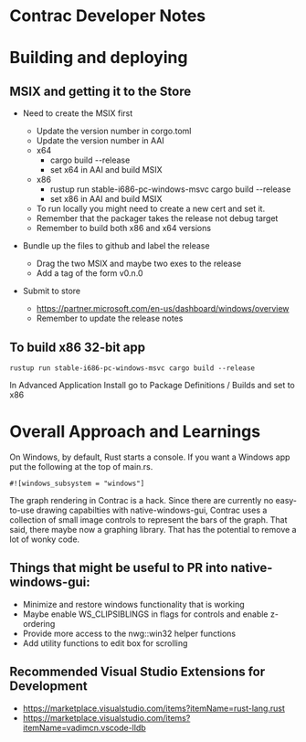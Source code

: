# Contrac Developer Notes

# Building and deploying 

## MSIX and getting it to the Store

* Need to create the MSIX first
  * Update the version number in corgo.toml
  * Update the version number in AAI
  * x64
    * cargo build --release 
    * set x64 in AAI and build MSIX
  * x86
    * rustup run stable-i686-pc-windows-msvc cargo build --release
    * set x86 in AAI and build MSIX
  * To run locally you might need to create a new cert and set it.
  * Remember that the packager takes the release not debug target
  * Remember to build both x86 and x64 versions

* Bundle up the files to github and label the release
  * Drag the two MSIX and maybe two exes to the release
  * Add a tag of the form v0.n.0

* Submit to store
  * https://partner.microsoft.com/en-us/dashboard/windows/overview
  * Remember to update the release notes

## To build x86 32-bit app
```
rustup run stable-i686-pc-windows-msvc cargo build --release
```
In Advanced Application Install go to Package Definitions / Builds and set to x86

# Overall Approach and Learnings
On Windows, by default, Rust starts a console.  If you want a Windows app put the following at the top of main.rs.
```
#![windows_subsystem = "windows"] 
```

The graph rendering in Contrac is a hack.  Since there are currently no easy-to-use drawing capabilties with native-windows-gui, Contrac uses a collection of small image controls to represent the bars of the graph.  That said, there maybe now a graphing library.  That has the potential to remove a lot of wonky code.


## Things that might be useful to PR into native-windows-gui:
  * Minimize and restore windows functionality that is working
  * Maybe enable WS_CLIPSIBLINGS in flags for controls and enable z-ordering
  * Provide more access to the nwg::win32 helper functions
  * Add utility functions to edit box for scrolling


## Recommended Visual Studio Extensions for Development

* https://marketplace.visualstudio.com/items?itemName=rust-lang.rust
* https://marketplace.visualstudio.com/items?itemName=vadimcn.vscode-lldb
